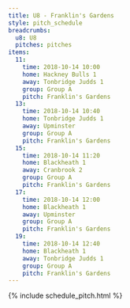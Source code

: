 ```yaml
---
title: U8 - Franklin's Gardens
style: pitch_schedule
breadcrumbs:
  u8: U8
  pitches: pitches
items:
  11:
    time: 2018-10-14 10:00
    home: Hackney Bulls 1
    away: Tonbridge Judds 1
    group: Group A
    pitch: Franklin's Gardens
  13:
    time: 2018-10-14 10:40
    home: Tonbridge Judds 1
    away: Upminster
    group: Group A
    pitch: Franklin's Gardens
  15:
    time: 2018-10-14 11:20
    home: Blackheath 1
    away: Cranbrook 2
    group: Group A
    pitch: Franklin's Gardens
  17:
    time: 2018-10-14 12:00
    home: Blackheath 1
    away: Upminster
    group: Group A
    pitch: Franklin's Gardens
  19:
    time: 2018-10-14 12:40
    home: Blackheath 1
    away: Tonbridge Judds 1
    group: Group A
    pitch: Franklin's Gardens
---
```


{% include schedule_pitch.html %}

